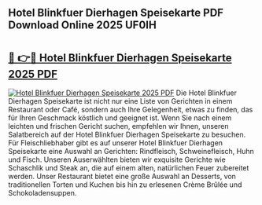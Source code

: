 ## Hotel Blinkfuer Dierhagen Speisekarte PDF Download Online 2025 UF0IH

# <h2><a href="http://gcb0e6j.nevu.top/?p=Hotel+Blinkfuer+Dierhagen+Speisekarte">🔗 👉🔴 Hotel Blinkfuer Dierhagen Speisekarte 2025 PDF</a></h2>

[![Hotel Blinkfuer Dierhagen Speisekarte 2025 PDF](https://i.imgur.com/dBaPXMq.png)](http://gcb0e6j.nevu.top/?p=Hotel+Blinkfuer+Dierhagen+Speisekarte)
Die Hotel Blinkfuer Dierhagen Speisekarte ist nicht nur eine Liste von Gerichten in einem Restaurant oder Café, sondern auch Ihre Gelegenheit, etwas zu finden, das für Ihren Geschmack köstlich und geeignet ist. Wenn Sie nach einem leichten und frischen Gericht suchen, empfehlen wir Ihnen, unseren Salatbereich auf der Hotel Blinkfuer Dierhagen Speisekarte zu besuchen. Für Fleischliebhaber gibt es auf unserer Hotel Blinkfuer Dierhagen Speisekarte eine Auswahl an Gerichten: Rindfleisch, Schweinefleisch, Huhn und Fisch. Unseren Auserwählten bieten wir exquisite Gerichte wie Schaschlik und Steak an, die auf einem alten, natürlichen Feuer zubereitet werden. Unser Restaurant bietet eine große Auswahl an Desserts, von traditionellen Torten und Kuchen bis hin zu erlesenen Crème Brûlée und Schokoladensuppen.
